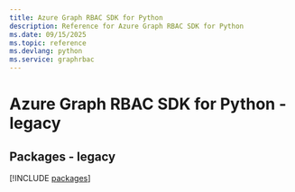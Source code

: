 ```yaml
---
title: Azure Graph RBAC SDK for Python
description: Reference for Azure Graph RBAC SDK for Python
ms.date: 09/15/2025
ms.topic: reference
ms.devlang: python
ms.service: graphrbac
---
```

# Azure Graph RBAC SDK for Python - legacy
## Packages - legacy
[!INCLUDE [packages](graph-rbac-index.md)]